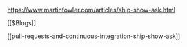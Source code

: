 https://www.martinfowler.com/articles/ship-show-ask.html

[[$Blogs]]

[[pull-requests-and-continuous-integration-ship-show-ask]]
